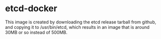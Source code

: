 etcd-docker
===========

This image is created by downloading the etcd release tarball from github,
and copying it to /usr/bin/etcd, which results in an image that is around
30MB or so instead of 500MB.
